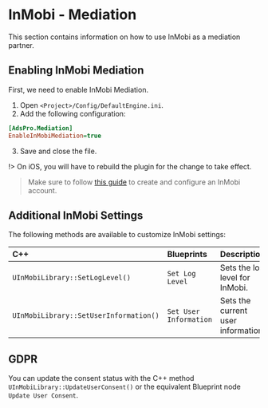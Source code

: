 # InMobi - Mediation
This section contains information on how to use InMobi as a mediation partner.

## Enabling InMobi Mediation
First, we need to enable InMobi Mediation. 
1. Open `<Project>/Config/DefaultEngine.ini`.
2. Add the following configuration:
```ini
[AdsPro.Mediation]
EnableInMobiMediation=true
```
3. Save and close the file.

!> On iOS, you will have to rebuild the plugin for the change to take effect.

> Make sure to follow [this guide](https://developers.google.com/admob/ios/mediation/inmobi#step_1_set_up_inmobi) to create and configure an InMobi account.


## Additional InMobi Settings
The following methods are available to customize InMobi settings:

|C++|Blueprints|Description|
|:----|:-----|:-----|
|`UInMobiLibrary::SetLogLevel()`| `Set Log Level`| Sets the log level for InMobi.|
|`UInMobiLibrary::SetUserInformation()`| `Set User Information`| Sets the current user information.|


## GDPR
You can update the consent status with the C++ method `UInMobiLibrary::UpdateUserConsent()` or the equivalent Blueprint node `Update User Consent`.


